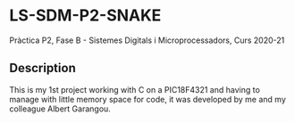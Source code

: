 # LS-SDM-P2-SNAKE
Pràctica P2, Fase B - Sistemes Digitals i Microprocessadors, Curs 2020-21

## Description
This is my 1st project working with C on a PIC18F4321 and having to manage with little memory space for code, it was developed by me and my colleague Albert Garangou.
